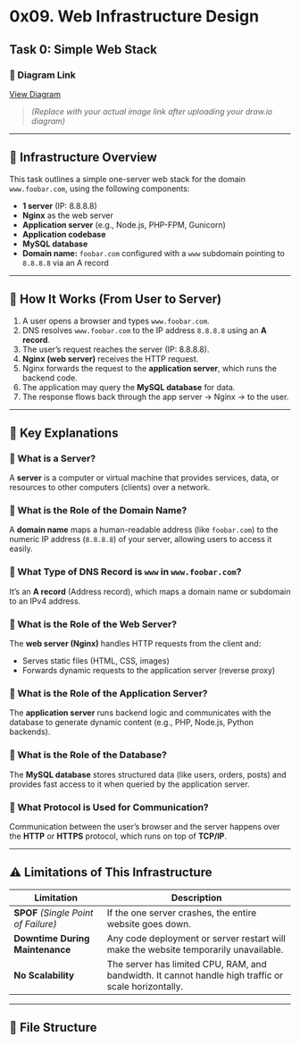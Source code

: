 # 0x09. Web Infrastructure Design

## Task 0: Simple Web Stack

### 📌 Diagram Link
[View Diagram](https://imgur.com/a/your_screenshot_link)  
> *(Replace with your actual image link after uploading your draw.io diagram)*

---

## 🧠 Infrastructure Overview

This task outlines a simple one-server web stack for the domain `www.foobar.com`, using the following components:

- **1 server** (IP: 8.8.8.8)
- **Nginx** as the web server
- **Application server** (e.g., Node.js, PHP-FPM, Gunicorn)
- **Application codebase**
- **MySQL database**
- **Domain name:** `foobar.com` configured with a `www` subdomain pointing to `8.8.8.8` via an A record

---

## 🧩 How It Works (From User to Server)

1. A user opens a browser and types `www.foobar.com`.
2. DNS resolves `www.foobar.com` to the IP address `8.8.8.8` using an **A record**.
3. The user’s request reaches the server (IP: 8.8.8.8).
4. **Nginx (web server)** receives the HTTP request.
5. Nginx forwards the request to the **application server**, which runs the backend code.
6. The application may query the **MySQL database** for data.
7. The response flows back through the app server → Nginx → to the user.

---

## 📖 Key Explanations

### 🔹 What is a Server?
A **server** is a computer or virtual machine that provides services, data, or resources to other computers (clients) over a network.

### 🔹 What is the Role of the Domain Name?
A **domain name** maps a human-readable address (like `foobar.com`) to the numeric IP address (`8.8.8.8`) of your server, allowing users to access it easily.

### 🔹 What Type of DNS Record is `www` in `www.foobar.com`?
It’s an **A record** (Address record), which maps a domain name or subdomain to an IPv4 address.

### 🔹 What is the Role of the Web Server?
The **web server (Nginx)** handles HTTP requests from the client and:
- Serves static files (HTML, CSS, images)
- Forwards dynamic requests to the application server (reverse proxy)

### 🔹 What is the Role of the Application Server?
The **application server** runs backend logic and communicates with the database to generate dynamic content (e.g., PHP, Node.js, Python backends).

### 🔹 What is the Role of the Database?
The **MySQL database** stores structured data (like users, orders, posts) and provides fast access to it when queried by the application server.

### 🔹 What Protocol is Used for Communication?
Communication between the user’s browser and the server happens over the **HTTP** or **HTTPS** protocol, which runs on top of **TCP/IP**.

---

## ⚠️ Limitations of This Infrastructure

| Limitation        | Description |
|-------------------|-------------|
| **SPOF** *(Single Point of Failure)* | If the one server crashes, the entire website goes down. |
| **Downtime During Maintenance** | Any code deployment or server restart will make the website temporarily unavailable. |
| **No Scalability** | The server has limited CPU, RAM, and bandwidth. It cannot handle high traffic or scale horizontally.

---

## 📁 File Structure

